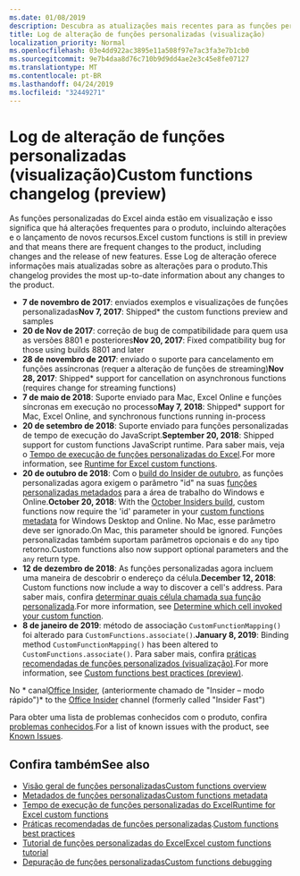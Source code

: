 ```yaml
---
ms.date: 01/08/2019
description: Descubra as atualizações mais recentes para as funções personalizadas do Excel.
title: Log de alteração de funções personalizadas (visualização)
localization_priority: Normal
ms.openlocfilehash: 03e4dd922ac3895e11a508f97e7ac3fa3e7b1cb0
ms.sourcegitcommit: 9e7b4daa8d76c710b9d9dd4ae2e3c45e8fe07127
ms.translationtype: MT
ms.contentlocale: pt-BR
ms.lasthandoff: 04/24/2019
ms.locfileid: "32449271"
---
```

# <a name="custom-functions-changelog-preview"></a><span data-ttu-id="847a6-103">Log de alteração de funções personalizadas (visualização)</span><span class="sxs-lookup"><span data-stu-id="847a6-103">Custom functions changelog (preview)</span></span>

<span data-ttu-id="847a6-104">As funções personalizadas do Excel ainda estão em visualização e isso significa que há alterações frequentes para o produto, incluindo alterações e o lançamento de novos recursos.</span><span class="sxs-lookup"><span data-stu-id="847a6-104">Excel custom functions is still in preview and that means there are frequent changes to the product, including changes and the release of new features.</span></span> <span data-ttu-id="847a6-105">Esse Log de alteração oferece informações mais atualizadas sobre as alterações para o produto.</span><span class="sxs-lookup"><span data-stu-id="847a6-105">This changelog provides the most up-to-date information about any changes to the product.</span></span>

- <span data-ttu-id="847a6-106">**7 de novembro de 2017**: enviados exemplos e visualizações de funções personalizadas</span><span class="sxs-lookup"><span data-stu-id="847a6-106">**Nov 7, 2017**: Shipped\* the custom functions preview and samples</span></span>
- <span data-ttu-id="847a6-107">**20 de Nov de 2017**: correção de bug de compatibilidade para quem usa as versões 8801 e posteriores</span><span class="sxs-lookup"><span data-stu-id="847a6-107">**Nov 20, 2017**: Fixed compatibility bug for those using builds 8801 and later</span></span>
- <span data-ttu-id="847a6-108">**28 de novembro de 2017**: enviado o suporte para cancelamento em funções assíncronas (requer a alteração de funções de streaming)</span><span class="sxs-lookup"><span data-stu-id="847a6-108">**Nov 28, 2017**: Shipped\* support for cancellation on asynchronous functions (requires change for streaming functions)</span></span>
- <span data-ttu-id="847a6-109">**7 de maio de 2018**: Suporte enviado para Mac, Excel Online e funções síncronas em execução no processo</span><span class="sxs-lookup"><span data-stu-id="847a6-109">**May 7, 2018**: Shipped\* support for Mac, Excel Online, and synchronous functions running in-process</span></span>
- <span data-ttu-id="847a6-110">**20 de setembro de 2018**: Suporte enviado para funções personalizadas de tempo de execução do JavaScript.</span><span class="sxs-lookup"><span data-stu-id="847a6-110">**September 20, 2018**: Shipped support for custom functions JavaScript runtime.</span></span> <span data-ttu-id="847a6-111">Para saber mais, veja o [Tempo de execução de funções personalizadas do Excel](custom-functions-runtime.md).</span><span class="sxs-lookup"><span data-stu-id="847a6-111">For more information, see [Runtime for Excel custom functions](custom-functions-runtime.md).</span></span>
- <span data-ttu-id="847a6-112">**20 de outubro de 2018**: Com o [build do Insider de outubro](https://support.office.com/en-us/article/what-s-new-for-office-insiders-c152d1e2-96ff-4ce9-8c14-e74e13847a24), as funções personalizadas agora exigem o parâmetro "id" na suas [funções personalizadas metadados](custom-functions-json.md) para a área de trabalho do Windows e Online.</span><span class="sxs-lookup"><span data-stu-id="847a6-112">**October 20, 2018**: With the [October Insiders build](https://support.office.com/en-us/article/what-s-new-for-office-insiders-c152d1e2-96ff-4ce9-8c14-e74e13847a24), custom functions now require the 'id' parameter in your [custom functions metadata](custom-functions-json.md) for Windows Desktop and Online.</span></span> <span data-ttu-id="847a6-113">No Mac, esse parâmetro deve ser ignorado.</span><span class="sxs-lookup"><span data-stu-id="847a6-113">On Mac, this parameter should be ignored.</span></span> <span data-ttu-id="847a6-114">Funções personalizadas também suportam parâmetros opcionais e do `any` tipo retorno.</span><span class="sxs-lookup"><span data-stu-id="847a6-114">Custom functions also now support optional parameters and the `any` return type.</span></span>
- <span data-ttu-id="847a6-115">**12 de dezembro de 2018**: As funções personalizadas agora incluem uma maneira de descobrir o endereço da célula.</span><span class="sxs-lookup"><span data-stu-id="847a6-115">**December 12, 2018**: Custom functions now include a way to discover a cell's address.</span></span> <span data-ttu-id="847a6-116">Para saber mais, confira [determinar quais célula chamada sua função personalizada](custom-functions-overview.md#determine-which-cell-invoked-your-custom-function).</span><span class="sxs-lookup"><span data-stu-id="847a6-116">For more information, see [Determine which cell invoked your custom function](custom-functions-overview.md#determine-which-cell-invoked-your-custom-function).</span></span>
- <span data-ttu-id="847a6-117">**8 de janeiro de 2019**: método de associação `CustomFunctionMapping()` foi alterado para `CustomFunctions.associate()`.</span><span class="sxs-lookup"><span data-stu-id="847a6-117">**January 8, 2019**: Binding method `CustomFunctionMapping()` has been altered to `CustomFunctions.associate()`.</span></span> <span data-ttu-id="847a6-118">Para saber mais, confira [práticas recomendadas de funções personalizados (visualização)](custom-functions-best-practices.md).</span><span class="sxs-lookup"><span data-stu-id="847a6-118">For more information, see [Custom functions best practices (preview)](custom-functions-best-practices.md).</span></span>

<span data-ttu-id="847a6-119">No \* canal[Office Insider](https://products.office.com/office-insider), (anteriormente chamado de "Insider – modo rápido")</span><span class="sxs-lookup"><span data-stu-id="847a6-119">\* to the [Office Insider](https://products.office.com/office-insider) channel (formerly called "Insider Fast")</span></span>

<span data-ttu-id="847a6-120">Para obter uma lista de problemas conhecidos com o produto, confira [problemas conhecidos](custom-functions-overview.md#known-issues).</span><span class="sxs-lookup"><span data-stu-id="847a6-120">For a list of known issues with the product, see [Known Issues](custom-functions-overview.md#known-issues).</span></span> 

## <a name="see-also"></a><span data-ttu-id="847a6-121">Confira também</span><span class="sxs-lookup"><span data-stu-id="847a6-121">See also</span></span>

* [<span data-ttu-id="847a6-122">Visão geral de funções personalizadas</span><span class="sxs-lookup"><span data-stu-id="847a6-122">Custom functions overview</span></span>](custom-functions-overview.md)
* [<span data-ttu-id="847a6-123">Metadados de funções personalizadas</span><span class="sxs-lookup"><span data-stu-id="847a6-123">Custom functions metadata</span></span>](custom-functions-json.md)
* [<span data-ttu-id="847a6-124">Tempo de execução de funções personalizadas do Excel</span><span class="sxs-lookup"><span data-stu-id="847a6-124">Runtime for Excel custom functions</span></span>](custom-functions-runtime.md)
* <span data-ttu-id="847a6-125">[Práticas recomendadas de funções personalizadas](custom-functions-best-practices.md).</span><span class="sxs-lookup"><span data-stu-id="847a6-125">[Custom functions best practices](custom-functions-best-practices.md)</span></span>
* [<span data-ttu-id="847a6-126">Tutorial de funções personalizadas do Excel</span><span class="sxs-lookup"><span data-stu-id="847a6-126">Excel custom functions tutorial</span></span>](../tutorials/excel-tutorial-create-custom-functions.md)
* [<span data-ttu-id="847a6-127">Depuração de funções personalizadas</span><span class="sxs-lookup"><span data-stu-id="847a6-127">Custom functions debugging</span></span>](custom-functions-debugging.md)